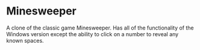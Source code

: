 Minesweeper
===========
A clone of the classic game Minesweeper. Has all of the functionality of the Windows version except the ability to
click on a number to reveal any known spaces.
